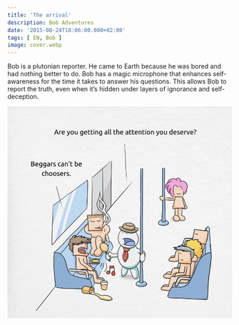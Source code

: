 ```yaml
---
title: 'The arrival'
description: Bob Adventures
date: '2015-08-24T18:06:00.000+02:00'
tags: [ EN, Bob ]
image: cover.webp
---
```


Bob is a plutonian reporter. He came to Earth because he was bored and had nothing better to do. Bob has a magic microphone that enhances self-awareness for the time it takes to answer his questions. This allows Bob to report the truth, even when it’s hidden under layers of ignorance and self-deception.

![](bob1_subway.webp)
